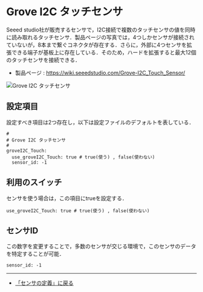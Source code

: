 # Grove I2C タッチセンサ

Seeed studio社が販売するセンサで，I2C接続で複数のタッチセンサの値を同時に読み取れるタッチセンサ．製品ページの写真では，4つしかセンサが接続されていないが，8本まで繋ぐコネクタが存在する．さらに，外部に4つセンサを拡張できる端子が基板上に存在している．そのため，ハードを拡張すると最大12個のタッチセンサを接続できる．

- 製品ページ : https://wiki.seeedstudio.com/Grove-I2C_Touch_Sensor/

![Grove I2C タッチセンサ](../images/Grove-I2C-Touch-Sensor.jpg)



## 設定項目
設定すべき項目は2つ存在し，以下は設定ファイルのデフォルトを表している．

```
#
# Grove I2C タッチセンサ
#
groveI2C_Touch:
  use_groveI2C_Touch: true # true(使う) , false(使わない)
  sensor_id: -1
```

## 利用のスイッチ
センサを使う場合は，この項目にtrueを設定する．
```
use_groveI2C_Touch: true # true(使う) , false(使わない)
```


## センサID
この数字を変更することで，多数のセンサが交じる環境で，このセンサのデータを特定することが可能．
```
sensor_id: -1
```

***

- [「センサの定義」に戻る](../SensorDefinition.md)

